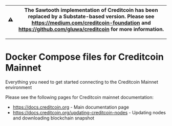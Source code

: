 <div align="center">

|⚠️| The Sawtooth implementation of Creditcoin has been replaced by a Substate-based version. Please see https://medium.com/creditcoin-foundation and https://github.com/gluwa/creditcoin for more information. |
|-|-|

</div>

---

# Docker Compose files for Creditcoin Mainnet

Everything you need to get started connecting to the Creditcoin Mainnet environment

Please see the following pages for Creditcoin mainnet documentation:
 - https://docs.creditcoin.org - Main documentation page
 - https://docs.creditcoin.org/updating-creditcoin-nodes - Updating nodes and downloading blockchain snapshot
